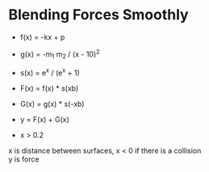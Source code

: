 
# Blending Forces Smoothly

- f(x) = -kx + p
- g(x) = -m<sub>1</sub> m<sub>2</sub> / (x - 10)<sup>2</sup>
- s(x) = e<sup>x</sup> / (e<sup>x</sup> + 1)
  
- F(x) = f(x) * s(xb)
- G(x) = g(x) * s(-xb)

- y = F(x) + G(x)
- x > 0.2

x is distance between surfaces, x < 0 if there is a collision  
y is force